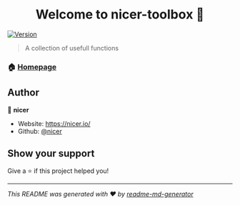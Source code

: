<h1 align="center">Welcome to nicer-toolbox 👋</h1>
<p>
  <a href="https://www.npmjs.com/package/nicer-toolbox" target="_blank">
    <img alt="Version" src="https://img.shields.io/npm/v/nicer-toolbox.svg">
  </a>
</p>

> A collection of usefull functions

### 🏠 [Homepage](https://www.npmjs.com/search?q=%40nicer-toolbox)

## Author

👤 **nicer**

- Website: https://nicer.io/
- Github: [@nicer](https://github.com/nicer)

## Show your support

Give a ⭐️ if this project helped you!

---

_This README was generated with ❤️ by [readme-md-generator](https://github.com/kefranabg/readme-md-generator)_
